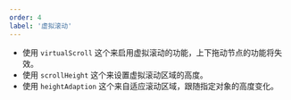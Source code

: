 ```yaml
---
order: 4
label: '虚拟滚动'
---
```


- 使用 `virtualScroll` 这个来启用虚拟滚动的功能，上下拖动节点的功能将失效。
- 使用 `scrollHeight` 这个来设置虚拟滚动区域的高度。
- 使用 `heightAdaption` 这个来自适应滚动区域，跟随指定对象的高度变化。
